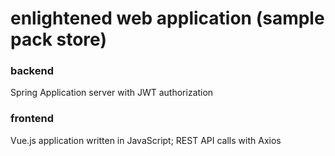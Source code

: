 # enlightened web application (sample pack store)

### backend
Spring Application server with JWT authorization

### frontend
Vue.js application written in JavaScript; REST API calls with Axios
